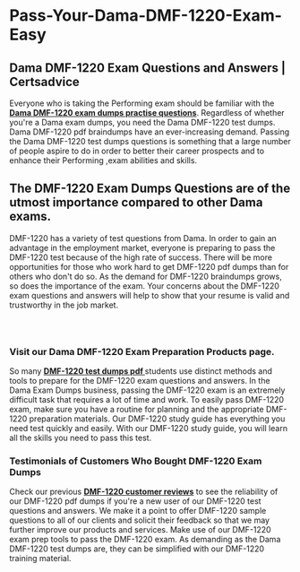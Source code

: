 # Pass-Your-Dama-DMF-1220-Exam-Easy
<h2><strong>Dama DMF-1220 Exam Questions and Answers | Certsadvice</strong></h2> <p>Everyone who is taking the Performing exam should be familiar with the <a href="http://www.certsadvice.com/dama/dmf-1220-practice-questions"><strong>Dama DMF-1220 exam dumps practise questions</strong></a>. Regardless of whether you&#39;re a Dama exam dumps, you need the Dama DMF-1220 test dumps. Dama DMF-1220 pdf braindumps have an ever-increasing demand. Passing the Dama DMF-1220 test dumps questions is something that a large number of people aspire to do in order to better their career prospects and to enhance their Performing ,exam abilities and skills.</p> <h2><strong>The DMF-1220 Exam Dumps Questions are of the utmost importance compared to other Dama exams.</strong></h2> <p>DMF-1220 has a variety of test questions from Dama. In order to gain an advantage in the employment market, everyone is preparing to pass the DMF-1220 test because of the high rate of success. There will be more opportunities for those who work hard to get DMF-1220 pdf dumps than for others who don&#39;t do so. As the demand for DMF-1220 braindumps grows, so does the importance of the exam. Your concerns about the DMF-1220 exam questions and answers will help to show that your resume is valid and trustworthy in the job market.</p> <p><a href="http://www.certsadvice.com/dama/dmf-1220-practice-questions" style="display: block; padding: 1em 0; text-align: center; "><img alt="" src="https://1.bp.blogspot.com/-RUOr8Wn-CRk/YUYAxC8kcHI/AAAAAAAAAnw/F7BbdI3tw8QDj5z8iX0vQAioQzKiUxduwCLcBGAsYHQ/s0/unnamed.jpg" /></a></p> <h3><strong>Visit our Dama DMF-1220 Exam Preparation Products page.</strong></h3> <p>So many <a href="http://www.certsadvice.com/dama/dmf-1220-practice-questions"><strong>DMF-1220 test dumps pdf </strong></a>students use distinct methods and tools to prepare for the DMF-1220 exam questions and answers. In the Dama Exam Dumps business, passing the DMF-1220 exam is an extremely difficult task that requires a lot of time and work. To easily pass DMF-1220 exam, make sure you have a routine for planning and the appropriate DMF-1220 preparation materials. Our DMF-1220 study guide has everything you need test quickly and easily. With our DMF-1220 study guide, you will learn all the skills you need to pass this test.</p> <h3><strong>Testimonials of Customers Who Bought DMF-1220 Exam Dumps</strong></h3> <p>Check our previous <a href="http://www.certsadvice.com/dama/dmf-1220-practice-questions"><strong>DMF-1220 customer reviews</strong></a> to see the reliability of our DMF-1220 pdf dumps if you&#39;re a new user of our DMF-1220 test questions and answers. We make it a point to offer DMF-1220 sample questions to all of our clients and solicit their feedback so that we may further improve our products and services. Make use of our DMF-1220 exam prep tools to pass the DMF-1220 exam. As demanding as the Dama DMF-1220 test dumps are, they can be simplified with our DMF-1220 training material.</p>

